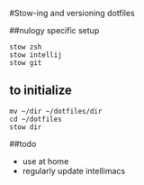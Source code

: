 #Stow-ing and versioning dotfiles

##nulogy specific setup
```shell
stow zsh
stow intellij
stow git
```

## to initialize
```shell
mv ~/dir ~/dotfiles/dir
cd ~/dotfiles
stow dir
```

##todo
- use at home
- regularly update intellimacs